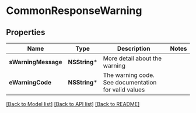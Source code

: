# CommonResponseWarning

## Properties
Name | Type | Description | Notes
------------ | ------------- | ------------- | -------------
**sWarningMessage** | **NSString*** | More detail about the warning | 
**eWarningCode** | **NSString*** | The warning code. See documentation for valid values | 

[[Back to Model list]](../README.md#documentation-for-models) [[Back to API list]](../README.md#documentation-for-api-endpoints) [[Back to README]](../README.md)


